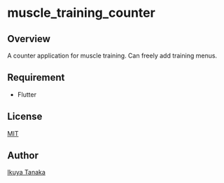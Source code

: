 # muscle_training_counter

## Overview

A counter application for muscle training.
Can freely add training menus.

## Requirement

- Flutter

## License
[MIT](https://github.com/i-tanaka730/muscle_training_counter/blob/main/LICENSE)

## Author
[Ikuya Tanaka](https://github.com/i-tanaka730)
